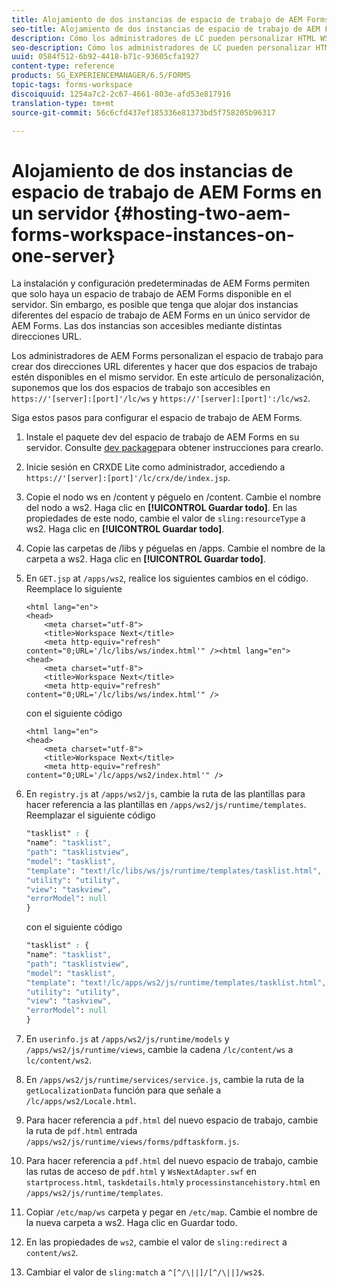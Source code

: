 ```yaml
---
title: Alojamiento de dos instancias de espacio de trabajo de AEM Forms en un servidor
seo-title: Alojamiento de dos instancias de espacio de trabajo de AEM Forms en un servidor
description: Cómo los administradores de LC pueden personalizar HTML WS para alojar dos instancias en un único servidor accesible a través de distintas direcciones URL.
seo-description: Cómo los administradores de LC pueden personalizar HTML WS para alojar dos instancias en un único servidor accesible a través de distintas direcciones URL.
uuid: 0584f512-6b92-4418-b71c-93605cfa1927
content-type: reference
products: SG_EXPERIENCEMANAGER/6.5/FORMS
topic-tags: forms-workspace
discoiquuid: 1254a7c2-2c67-4661-803e-afd53e817916
translation-type: tm+mt
source-git-commit: 56c6cfd437ef185336e81373bd5f758205b96317

---
```



# Alojamiento de dos instancias de espacio de trabajo de AEM Forms en un servidor {#hosting-two-aem-forms-workspace-instances-on-one-server}

La instalación y configuración predeterminadas de AEM Forms permiten que solo haya un espacio de trabajo de AEM Forms disponible en el servidor. Sin embargo, es posible que tenga que alojar dos instancias diferentes del espacio de trabajo de AEM Forms en un único servidor de AEM Forms. Las dos instancias son accesibles mediante distintas direcciones URL.

Los administradores de AEM Forms personalizan el espacio de trabajo para crear dos direcciones URL diferentes y hacer que dos espacios de trabajo estén disponibles en el mismo servidor. En este artículo de personalización, suponemos que los dos espacios de trabajo son accesibles en `https://'[server]:[port]'/lc/ws` y `https://'[server]:[port]':/lc/ws2`.

Siga estos pasos para configurar el espacio de trabajo de AEM Forms.

1. Instale el paquete dev del espacio de trabajo de AEM Forms en su servidor. Consulte [dev package](/help/forms/using/introduction-customizing-html-workspace.md#p-crx-package-p)para obtener instrucciones para crearlo.
1. Inicie sesión en CRXDE Lite como administrador, accediendo a `https://'[server]:[port]'/lc/crx/de/index.jsp`.
1. Copie el nodo ws en /content y péguelo en /content. Cambie el nombre del nodo a ws2. Haga clic en **[!UICONTROL Guardar todo]**. En las propiedades de este nodo, cambie el valor de `sling:resourceType` a ws2. Haga clic en **[!UICONTROL Guardar todo]**.

1. Copie las carpetas de /libs y péguelas en /apps. Cambie el nombre de la carpeta a ws2. Haga clic en **[!UICONTROL Guardar todo]**.
1. En `GET.jsp` at `/apps/ws2`, realice los siguientes cambios en el código. Reemplace lo siguiente

   ```
   <html lang="en">
   <head>
       <meta charset="utf-8">
       <title>Workspace Next</title>
       <meta http-equiv="refresh" content="0;URL='/lc/libs/ws/index.html'" /><html lang="en">
   <head>
       <meta charset="utf-8">
       <title>Workspace Next</title>
       <meta http-equiv="refresh" content="0;URL='/lc/libs/ws/index.html'" />
   ```

   con el siguiente código

   ```
   <html lang="en">
   <head>
       <meta charset="utf-8">
       <title>Workspace Next</title>
       <meta http-equiv="refresh" content="0;URL='/lc/apps/ws2/index.html'" />
   ```

1. En `registry.js` at `/apps/ws2/js`, cambie la ruta de las plantillas para hacer referencia a las plantillas en `/apps/ws2/js/runtime/templates`. Reemplazar el siguiente código

   ```css
   "tasklist" : {
   "name": "tasklist",
   "path": "tasklistview",
   "model": "tasklist",
   "template": "text!/lc/libs/ws/js/runtime/templates/tasklist.html",
   "utility": "utility",
   "view": "taskview",
   "errorModel": null
   }
   ```

   con el siguiente código

   ```css
   "tasklist" : {
   "name": "tasklist",
   "path": "tasklistview",
   "model": "tasklist",
   "template": "text!/lc/apps/ws2/js/runtime/templates/tasklist.html",
   "utility": "utility",
   "view": "taskview",
   "errorModel": null
   }
   ```

1. En `userinfo.js` at `/apps/ws2/js/runtime/models` y `/apps/ws2/js/runtime/views`, cambie la cadena `/lc/content/ws` a `lc/content/ws2`.

1. En `/apps/ws2/js/runtime/services/service.js`, cambie la ruta de la `getLocalizationData` función para que señale a `/lc/apps/ws2/Locale.html`.

1. Para hacer referencia a `pdf.html` del nuevo espacio de trabajo, cambie la ruta de `pdf.html` entrada `/apps/ws2/js/runtime/views/forms/pdftaskform.js`.

1. Para hacer referencia a `pdf.html` del nuevo espacio de trabajo, cambie las rutas de acceso de `pdf.html` y `WsNextAdapter.swf` en `startprocess.html`, `taskdetails.html`y `processinstancehistory.html` en `/apps/ws2/js/runtime/templates`.

1. Copiar `/etc/map/ws` carpeta y pegar en `/etc/map`. Cambie el nombre de la nueva carpeta a ws2. Haga clic en Guardar todo.

1. En las propiedades de `ws2`, cambie el valor de `sling:redirect` a `content/ws2`.

1. Cambiar el valor de `sling:match` a `^[^/\||]/[^/\||]/ws2$`.
